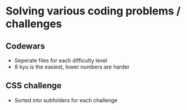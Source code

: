 # Solving various coding problems / challenges

## Codewars
- Seperate files for each difficulty level
- 8 kyu is the easiest, lower numbers are harder

## CSS challenge
- Sorted into subfolders for each challenge
